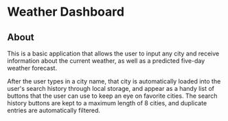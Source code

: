 # Weather Dashboard


## About

This is a basic application that allows the user to input any city and receive information about the current weather, as well as a predicted five-day weather forecast. 

After the user types in a city name, that city is automatically loaded into the user's search history through local storage, and appear as a handy list of buttons that the user can use to keep an eye on favorite cities. The search history buttons are kept to a maximum length of 8 cities, and duplicate entries are automatically filtered. 

